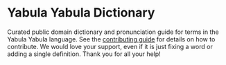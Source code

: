 
# Yabula Yabula Dictionary

Curated public domain dictionary and pronunciation guide for terms in the Yabula Yabula language. See the [contributing guide](https://github.com/drumworkteam/term/blob/make/.github/contributing.md) for details on how to contribute. We would love your support, even if it is just fixing a word or adding a single definition. Thank you for all your help!